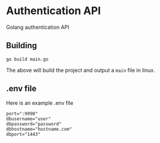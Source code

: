 # Authentication API

Golang authentication API

## Building
```console
go build main.go
```
The above will build the project and output a `main` file in linux.

## .env file
Here is an example .env file

```
port=":9990"
dbusername="user"
dbpassword="password"
dbhostname="hostname.com"
dbport="1443"
```